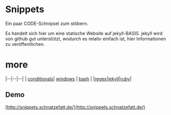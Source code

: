 
# Snippets

Ein paar CODE-Schnipsel zum stöbern.

Es handelt sich hier um eine statische Website auf jekyll-BASIS. jekyll wird von github gut unterstützt, wodurch es relativ einfach ist, hier Informationen zu veröffentlichen.

# more

|--|--|--|
| [conditionals](./Conditionals.html)| [windows](./windows.html) | [bash](./bash.html) |
|[regex](./regex.html)|[jekyll](./jekyll.html)|[ruby](./ruby)|


## Demo

[http://snippets.schnatzefatt.de/](http://snippets.schnatzefatt.de/)

